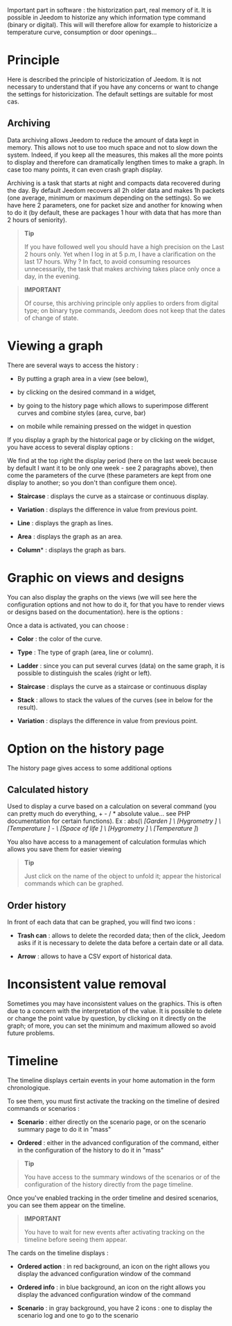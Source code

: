 Important part in software : the historization part, real
memory of it. It is possible in Jeedom to historize any
which information type command (binary or digital). This will
will therefore allow for example to historicize a temperature curve,
consumption or door openings…

Principle 
========

Here is described the principle of historicization of Jeedom. It is not
necessary to understand that if you have any concerns
or want to change the settings for
historicization. The default settings are suitable for most
cas.

Archiving 
---------

Data archiving allows Jeedom to reduce the amount of data
kept in memory. This allows not to use too much space and
not to slow down the system. Indeed, if you keep all the
measures, this makes all the more points to display and therefore can
dramatically lengthen times to make a graph. In case
too many points, it can even crash
graph display.

Archiving is a task that starts at night and compacts
data recovered during the day. By default Jeedom recovers all
2h older data and makes 1h packets (one
average, minimum or maximum depending on the settings). So we have
here 2 parameters, one for packet size and another for knowing
when to do it (by default, these are packages
1 hour with data that has more than 2 hours of seniority).

> **Tip**
>
> If you have followed well you should have a high precision on the
> Last 2 hours only. Yet when I log in at 5 p.m,
> I have a clarification on the last 17 hours. Why ? In fact,
> to avoid consuming resources unnecessarily, the task that makes
> archiving takes place only once a day, in the evening.

> **IMPORTANT**
>
> Of course, this archiving principle only applies to orders from
> digital type; on binary type commands, Jeedom does not keep
> that the dates of change of state.

Viewing a graph 
========================

There are several ways to access the history :

-   By putting a graph area in a view (see below),

-   by clicking on the desired command in a widget,

-   by going to the history page which allows to superimpose
    different curves and combine styles (area, curve, bar)

-   on mobile while remaining pressed on the widget in question

If you display a graph by the historical page or by clicking on
the widget, you have access to several display options :

We find at the top right the display period (here on the last
week because by default I want it to be only one week - see
2 paragraphs above), then come the parameters of the curve
(these parameters are kept from one display to another; so you don't
than configure them once).

-   **Staircase** : displays the curve as a
    staircase or continuous display.

-   **Variation** : displays the difference in value from
    previous point.

-   **Line** : displays the graph as lines.

-   **Area** : displays the graph as an area.

-   **Column**\* : displays the graph as bars.

Graphic on views and designs 
=====================================

You can also display the graphs on the views (we will see here
the configuration options and not how to do it, for that you have to
render views or designs based on the documentation). here is
the options :

Once a data is activated, you can choose :

-   **Color** : the color of the curve.

-   **Type** : The type of graph (area, line or column).

-   **Ladder** : since you can put several curves (data)
    on the same graph, it is possible to distinguish the scales
    (right or left).

-   **Staircase** : displays the curve as a
    staircase or continuous display

-   **Stack** : allows to stack the values of the curves (see in
    below for the result).

-   **Variation** : displays the difference in value from
    previous point.

Option on the history page 
===============================

The history page gives access to some additional options

Calculated history 
------------------

Used to display a curve based on a calculation on several
command (you can pretty much do everything, + - / \* absolute value… see
PHP documentation for certain functions). Ex :
abs(*\ [Garden \] \ [Hygrometry \] \ [Temperature \]* - *\ [Space of
life \] \ [Hygrometry \] \ [Temperature \]*)

You also have access to a management of calculation formulas which allows you
save them for easier viewing

> **Tip**
>
> Just click on the name of the object to unfold it;
> appear the historical commands which can be graphed.

Order history 
----------------------

In front of each data that can be graphed, you will find two icons :

-   **Trash can** : allows to delete the recorded data; then
    of the click, Jeedom asks if it is necessary to delete the data before a
    certain date or all data.

-   **Arrow** : allows to have a CSV export of historical data.

Inconsistent value removal 
=================================

Sometimes you may have inconsistent values on the
graphics. This is often due to a concern with the interpretation of the
value. It is possible to delete or change the point value by
question, by clicking on it directly on the graph; of
more, you can set the minimum and maximum allowed so
avoid future problems.

Timeline 
========

The timeline displays certain events in your home automation in the form
chronologique.

To see them, you must first activate the tracking on the timeline of
desired commands or scenarios :

-   **Scenario** : either directly on the scenario page, or on the
    scenario summary page to do it in "mass"

-   **Ordered** : either in the advanced configuration of the command,
    either in the configuration of the history to do it in "mass"

> **Tip**
>
> You have access to the summary windows of the scenarios or of the
> configuration of the history directly from the page
> timeline.

Once you&#39;ve enabled tracking in the order timeline and
desired scenarios, you can see them appear on the timeline.

> **IMPORTANT**
>
> You have to wait for new events after activating tracking
> on the timeline before seeing them appear.

The cards on the timeline displays :

-   **Ordered action** : in red background, an icon on the right allows you
    display the advanced configuration window of the command

-   **Ordered info** : in blue background, an icon on the right allows you
    display the advanced configuration window of the command

-   **Scenario** : in gray background, you have 2 icons : one to display
    the scenario log and one to go to the scenario


